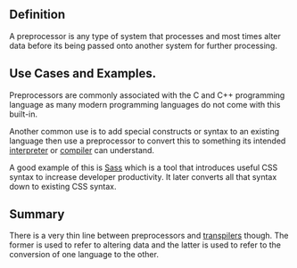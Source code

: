 ## Definition
A preprocessor is any type of system that processes and most times alter data before its being passed onto another system for further processing. 

## Use Cases and Examples.
Preprocessors are commonly associated with the C and C++ programming language as many modern programming languages do not come with this built-in. 

Another common use is to add special constructs or syntax to an existing language then use a preprocessor to convert this to something its intended [interpreter](interpreter.md) or [compiler](compiler.md) can understand.

 A good example of this is [Sass](https://sass-lang.com) which is a tool that introduces useful CSS syntax to increase developer productivity. It later converts all that syntax down to existing CSS syntax. 

## Summary
There is a very thin line between preprocessors and [transpilers](transpiler.md) though. The former is used to refer to altering data and the latter is used to refer to the conversion of one language to the other.
